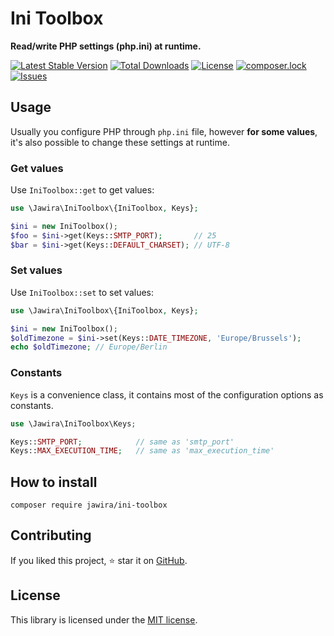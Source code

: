 # Ini Toolbox

**Read/write PHP settings (php.ini) at runtime.**

[![Latest Stable Version](https://poser.pugx.org/jawira/ini-toolbox/v/stable)](https://packagist.org/packages/jawira/ini-toolbox)
[![Total Downloads](https://poser.pugx.org/jawira/ini-toolbox/downloads)](https://packagist.org/packages/jawira/ini-toolbox)
[![License](https://poser.pugx.org/jawira/ini-toolbox/license)](https://packagist.org/packages/jawira/ini-toolbox)
[![composer.lock](https://poser.pugx.org/jawira/ini-toolbox/composerlock)](https://packagist.org/packages/jawira/ini-toolbox)
[![Issues](https://img.shields.io/github/issues/jawira/ini-toolbox.svg?label=HuBoard&color=694DC2)](https://huboard.com/jawira/ini-toolbox)

## Usage

Usually you configure PHP through `php.ini` file, however **for some values**, it's also possible to change these
settings at runtime.

### Get values

Use `IniToolbox::get` to get values:

```php
use \Jawira\IniToolbox\{IniToolbox, Keys};

$ini = new IniToolbox();
$foo = $ini->get(Keys::SMTP_PORT);       // 25
$bar = $ini->get(Keys::DEFAULT_CHARSET); // UTF-8
```

### Set values

Use `IniToolbox::set` to set values:

```php
use \Jawira\IniToolbox\{IniToolbox, Keys};

$ini = new IniToolbox();
$oldTimezone = $ini->set(Keys::DATE_TIMEZONE, 'Europe/Brussels');
echo $oldTimezone; // Europe/Berlin
```

### Constants

`Keys` is a convenience class, it contains most of the configuration options as constants.

```php
use \Jawira\IniToolbox\Keys;

Keys::SMTP_PORT;            // same as 'smtp_port'
Keys::MAX_EXECUTION_TIME;   // same as 'max_execution_time'
```

## How to install

```
composer require jawira/ini-toolbox
```

## Contributing

If you liked this project, ⭐ star it on [GitHub](https://github.com/jawira/ini-toolbox).

## License

This library is licensed under the [MIT license](LICENSE.md).
